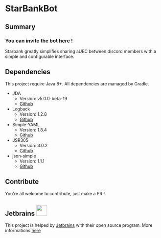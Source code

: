 # StarBankBot

## Summary

### You can invite the bot [here](https://discord.com/api/oauth2/authorize?client_id=1190547286816735232&permissions=0&scope=bot+applications.commands) !

Starbank greatly simplifies sharing aUEC between discord members with a simple and configurable interface.

## Dependencies
This project require Java 8+.
All dependencies are managed by Gradle.

- JDA
    - Version: v5.0.0-beta-19
    - [Github](https://github.com/discord-jda/JDA)
- Logback
    - Version: 1.2.8
    - [Github](https://github.com/qos-ch/logback)
- Simple-YAML
    - Version: 1.8.4
    - [Github](https://github.com/Carleslc/Simple-YAML)
- JSR305
    - Version: 3.0.2
    - [Github](https://github.com/findbugsproject/findbugs)
- json-simple
    - Version: 1.1.1
    - [Github](https://github.com/fangyidong/json-simple)

## Contribute
You're all welcome to contribute, just make a PR !

## Jetbrains <img src="https://resources.jetbrains.com/storage/products/company/brand/logos/jb_beam.png" width="35" height="35">
This project is helped by [Jetbrains](https://www.jetbrains.com/) with their open source program. 
More informations [here](https://jb.gg/OpenSourceSupport)
